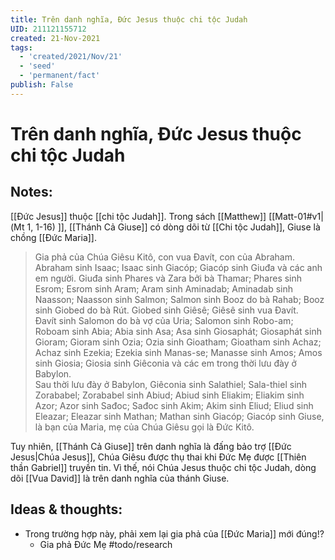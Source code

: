 ```yaml
---
title: Trên danh nghĩa, Đức Jesus thuộc chi tộc Judah
UID: 211121155712
created: 21-Nov-2021
tags:
  - 'created/2021/Nov/21'
  - 'seed'
  - 'permanent/fact'
publish: False
---
```

# Trên danh nghĩa, Đức Jesus thuộc chi tộc Judah

## Notes:
[[Đức Jesus]] thuộc [[chi tộc Judah]]. Trong sách [[Matthew]] [[Matt-01#v1|(Mt 1, 1-16) ]], [[Thánh Cả Giuse]] có dòng dõi từ [[Chi tộc Judah]], Giuse là chồng [[Đức Maria]].

> Gia phả của Chúa Giêsu Kitô, con vua Đavít, con của Abraham. Abraham sinh Isaac; Isaac sinh Giacóp; Giacóp sinh Giuđa và các anh em người. Giuđa sinh Phares và Zara bởi bà Thamar; Phares sinh Esrom; Esrom sinh Aram; Aram sinh Aminadab; Aminadab sinh Naasson; Naasson sinh Salmon; Salmon sinh Booz do bà Rahab; Booz sinh Giobed do bà Rút. Giobed sinh Giêsê; Giêsê sinh vua Đavít.  
> Đavít sinh Salomon do bà vợ của Uria; Salomon sinh Robo-am; Roboam sinh Abia; Abia sinh Asa; Asa sinh Giosaphát; Giosaphát sinh Gioram; Gioram sinh Ozia; Ozia sinh Gioatham; Gioatham sinh Achaz; Achaz sinh Ezekia; Ezekia sinh Manas-se; Manasse sinh Amos; Amos sinh Giosia; Giosia sinh Giêconia và các em trong thời lưu đày ở Babylon.  
> Sau thời lưu đày ở Babylon, Giêconia sinh Salathiel; Sala-thiel sinh Zorababel; Zorababel sinh Abiud; Abiud sinh Eliakim; Eliakim sinh Azor; Azor sinh Sađoc; Sađoc sinh Akim; Akim sinh Eliud; Eliud sinh Eleazar; Eleazar sinh Mathan; Mathan sinh Giacóp; Giacóp sinh Giuse, là bạn của Maria, mẹ của Chúa Giêsu gọi là Đức Kitô.

Tuy nhiên, [[Thánh Cả Giuse]] trên danh nghĩa là đấng bảo trợ [[Đức Jesus|Chúa Jesus]], Chúa Giêsu được thụ thai khi Đức Mẹ được [[Thiên thần Gabriel]] truyền tin. Vì thế, nói Chúa Jesus thuộc chi tộc Judah, dòng dõi [[Vua David]] là trên danh nghĩa của thánh Giuse.

## Ideas & thoughts:
- Trong trường hợp này, phải xem lại gia phả của [[Đức Maria]] mới đúng!?
	- Gia phả Đức Mẹ #todo/research 

